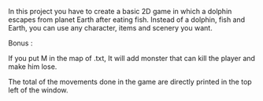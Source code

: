 In this project you have to create a basic 2D game in which a
dolphin escapes from planet Earth after eating fish.
Instead of a dolphin, fish and Earth, you can use any character, items and scenery you want.


Bonus :

If you put M in the map of .txt, It will add monster that can kill the player and make him lose. 

The total of the movements done in the game are directly printed in the top left of the window.

